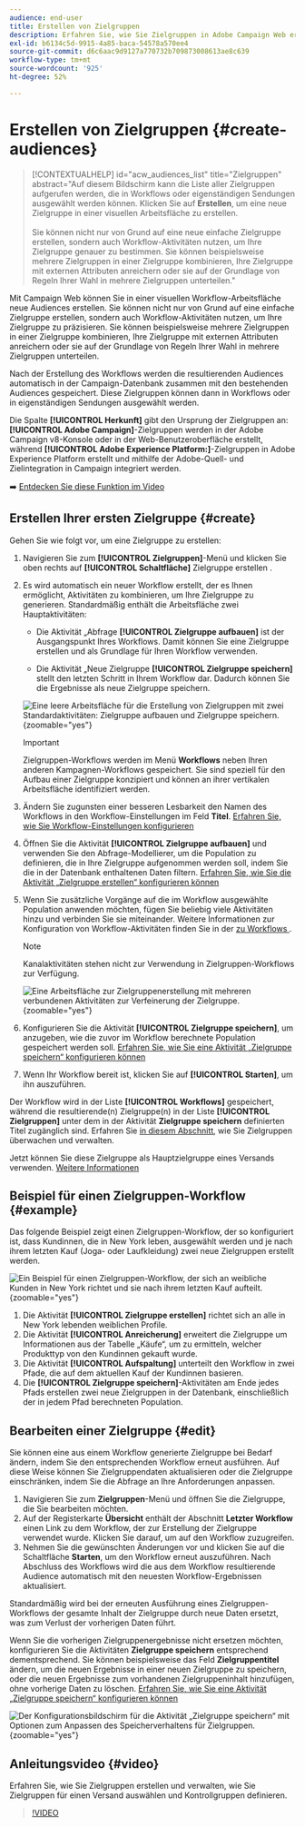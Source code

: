 ```yaml
---
audience: end-user
title: Erstellen von Zielgruppen
description: Erfahren Sie, wie Sie Zielgruppen in Adobe Campaign Web erstellen.
exl-id: b6134c5d-9915-4a85-baca-54578a570ee4
source-git-commit: d6c6aac9d9127a770732b709873008613ae8c639
workflow-type: tm+mt
source-wordcount: '925'
ht-degree: 52%

---
```


# Erstellen von Zielgruppen {#create-audiences}

>[!CONTEXTUALHELP]
>id="acw_audiences_list"
>title="Zielgruppen"
>abstract="Auf diesem Bildschirm kann die Liste aller Zielgruppen aufgerufen werden, die in Workflows oder eigenständigen Sendungen ausgewählt werden können. Klicken Sie auf **Erstellen**, um eine neue Zielgruppe in einer visuellen Arbeitsfläche zu erstellen.<br/><br/>Sie können nicht nur von Grund auf eine neue einfache Zielgruppe erstellen, sondern auch Workflow-Aktivitäten nutzen, um Ihre Zielgruppe genauer zu bestimmen. Sie können beispielsweise mehrere Zielgruppen in einer Zielgruppe kombinieren, Ihre Zielgruppe mit externen Attributen anreichern oder sie auf der Grundlage von Regeln Ihrer Wahl in mehrere Zielgruppen unterteilen."

<!--
[!CONTEXTUALHELP]
>id="acw_audiences_create_settings"
>title="Audience settings"
>abstract="Enter the name of the audience and additional options, then click the **Create Audience** button."-->

Mit Campaign Web können Sie in einer visuellen Workflow-Arbeitsfläche neue Audiences erstellen. Sie können nicht nur von Grund auf eine einfache Zielgruppe erstellen, sondern auch Workflow-Aktivitäten nutzen, um Ihre Zielgruppe zu präzisieren. Sie können beispielsweise mehrere Zielgruppen in einer Zielgruppe kombinieren, Ihre Zielgruppe mit externen Attributen anreichern oder sie auf der Grundlage von Regeln Ihrer Wahl in mehrere Zielgruppen unterteilen.

Nach der Erstellung des Workflows werden die resultierenden Audiences automatisch in der Campaign-Datenbank zusammen mit den bestehenden Audiences gespeichert. Diese Zielgruppen können dann in Workflows oder in eigenständigen Sendungen ausgewählt werden.

Die Spalte **[!UICONTROL Herkunft]** gibt den Ursprung der Zielgruppen an: **[!UICONTROL Adobe Campaign]**-Zielgruppen werden in der Adobe Campaign v8-Konsole oder in der Web-Benutzeroberfläche erstellt, während **[!UICONTROL Adobe Experience Platform:]**-Zielgruppen in Adobe Experience Platform erstellt und mithilfe der Adobe-Quell- und Zielintegration in Campaign integriert werden.

➡️ [Entdecken Sie diese Funktion im Video](#video)

## Erstellen Ihrer ersten Zielgruppe {#create}

Gehen Sie wie folgt vor, um eine Zielgruppe zu erstellen:

1. Navigieren Sie zum **[!UICONTROL Zielgruppen]**-Menü und klicken Sie oben rechts auf **[!UICONTROL Schaltfläche]** Zielgruppe erstellen .

1. Es wird automatisch ein neuer Workflow erstellt, der es Ihnen ermöglicht, Aktivitäten zu kombinieren, um Ihre Zielgruppe zu generieren. Standardmäßig enthält die Arbeitsfläche zwei Hauptaktivitäten:

   * Die Aktivität „Abfrage **[!UICONTROL Zielgruppe aufbauen]** ist der Ausgangspunkt Ihres Workflows. Damit können Sie eine Zielgruppe erstellen und als Grundlage für Ihren Workflow verwenden.

   * Die Aktivität „Neue Zielgruppe **[!UICONTROL Zielgruppe speichern]** stellt den letzten Schritt in Ihrem Workflow dar. Dadurch können Sie die Ergebnisse als neue Zielgruppe speichern.

   ![Eine leere Arbeitsfläche für die Erstellung von Zielgruppen mit zwei Standardaktivitäten: Zielgruppe aufbauen und Zielgruppe speichern.](assets/create-audience-blank.png){zoomable="yes"}

   >[!IMPORTANT]
   >
   >Zielgruppen-Workflows werden im Menü **Workflows** neben Ihren anderen Kampagnen-Workflows gespeichert. Sie sind speziell für den Aufbau einer Zielgruppe konzipiert und können an ihrer vertikalen Arbeitsfläche identifiziert werden.

1. Ändern Sie zugunsten einer besseren Lesbarkeit den Namen des Workflows in den Workflow-Einstellungen im Feld **Titel**. [Erfahren Sie, wie Sie Workflow-Einstellungen konfigurieren](../workflows/workflow-settings.md)

1. Öffnen Sie die Aktivität **[!UICONTROL Zielgruppe aufbauen]** und verwenden Sie den Abfrage-Modellierer, um die Population zu definieren, die in Ihre Zielgruppe aufgenommen werden soll, indem Sie die in der Datenbank enthaltenen Daten filtern. [Erfahren Sie, wie Sie die Aktivität „Zielgruppe erstellen“ konfigurieren können](../workflows/activities/build-audience.md)

1. Wenn Sie zusätzliche Vorgänge auf die im Workflow ausgewählte Population anwenden möchten, fügen Sie beliebig viele Aktivitäten hinzu und verbinden Sie sie miteinander. Weitere Informationen zur Konfiguration von Workflow-Aktivitäten finden Sie in der [ zu Workflows ](../workflows/activities/about-activities.md).

   >[!NOTE]
   >
   >Kanalaktivitäten stehen nicht zur Verwendung in Zielgruppen-Workflows zur Verfügung.

   ![Eine Arbeitsfläche zur Zielgruppenerstellung mit mehreren verbundenen Aktivitäten zur Verfeinerung der Zielgruppe.](assets/audience-creation-canvas.png){zoomable="yes"}

1. Konfigurieren Sie die Aktivität **[!UICONTROL Zielgruppe speichern]**, um anzugeben, wie die zuvor im Workflow berechnete Population gespeichert werden soll. [Erfahren Sie, wie Sie eine Aktivität „Zielgruppe speichern“ konfigurieren können](../workflows/activities/save-audience.md)

1. Wenn Ihr Workflow bereit ist, klicken Sie auf **[!UICONTROL Starten]**, um ihn auszuführen.

Der Workflow wird in der Liste **[!UICONTROL Workflows]** gespeichert, während die resultierende(n) Zielgruppe(n) in der Liste **[!UICONTROL Zielgruppen]** unter dem in der Aktivität **Zielgruppe speichern** definierten Titel zugänglich sind. Erfahren Sie [in diesem Abschnitt](manage-audience.md), wie Sie Zielgruppen überwachen und verwalten.

Jetzt können Sie diese Zielgruppe als Hauptzielgruppe eines Versands verwenden. [Weitere Informationen](add-audience.md)

## Beispiel für einen Zielgruppen-Workflow {#example}

Das folgende Beispiel zeigt einen Zielgruppen-Workflow, der so konfiguriert ist, dass Kundinnen, die in New York leben, ausgewählt werden und je nach ihrem letzten Kauf (Joga- oder Laufkleidung) zwei neue Zielgruppen erstellt werden.

![Ein Beispiel für einen Zielgruppen-Workflow, der sich an weibliche Kunden in New York richtet und sie nach ihrem letzten Kauf aufteilt.](assets/audiences-example.png){zoomable="yes"}

1. Die Aktivität **[!UICONTROL Zielgruppe erstellen]** richtet sich an alle in New York lebenden weiblichen Profile.
1. Die Aktivität **[!UICONTROL Anreicherung]** erweitert die Zielgruppe um Informationen aus der Tabelle „Käufe“, um zu ermitteln, welcher Produkttyp von den Kundinnen gekauft wurde.
1. Die Aktivität **[!UICONTROL Aufspaltung]** unterteilt den Workflow in zwei Pfade, die auf dem aktuellen Kauf der Kundinnen basieren.
1. Die **[!UICONTROL Zielgruppe speichern]**-Aktivitäten am Ende jedes Pfads erstellen zwei neue Zielgruppen in der Datenbank, einschließlich der in jedem Pfad berechneten Population.

## Bearbeiten einer Zielgruppe {#edit}

Sie können eine aus einem Workflow generierte Zielgruppe bei Bedarf ändern, indem Sie den entsprechenden Workflow erneut ausführen. Auf diese Weise können Sie Zielgruppendaten aktualisieren oder die Zielgruppe einschränken, indem Sie die Abfrage an Ihre Anforderungen anpassen.

1. Navigieren Sie zum **Zielgruppen**-Menü und öffnen Sie die Zielgruppe, die Sie bearbeiten möchten.
1. Auf der Registerkarte **Übersicht** enthält der Abschnitt **Letzter Workflow** einen Link zu dem Workflow, der zur Erstellung der Zielgruppe verwendet wurde. Klicken Sie darauf, um auf den Workflow zuzugreifen.
1. Nehmen Sie die gewünschten Änderungen vor und klicken Sie auf die Schaltfläche **Starten**, um den Workflow erneut auszuführen. Nach Abschluss des Workflows wird die aus dem Workflow resultierende Audience automatisch mit den neuesten Workflow-Ergebnissen aktualisiert.

Standardmäßig wird bei der erneuten Ausführung eines Zielgruppen-Workflows der gesamte Inhalt der Zielgruppe durch neue Daten ersetzt, was zum Verlust der vorherigen Daten führt.

Wenn Sie die vorherigen Zielgruppenergebnisse nicht ersetzen möchten, konfigurieren Sie die Aktivitäten **Zielgruppe speichern** entsprechend dementsprechend. Sie können beispielsweise das Feld **Zielgruppentitel** ändern, um die neuen Ergebnisse in einer neuen Zielgruppe zu speichern, oder die neuen Ergebnisse zum vorhandenen Zielgruppeninhalt hinzufügen, ohne vorherige Daten zu löschen. [Erfahren Sie, wie Sie eine Aktivität „Zielgruppe speichern“ konfigurieren können](../workflows/activities/save-audience.md)

![Der Konfigurationsbildschirm für die Aktivität „Zielgruppe speichern“ mit Optionen zum Anpassen des Speicherverhaltens für Zielgruppen.](assets/edit-audience-save.png){zoomable="yes"}

## Anleitungsvideo {#video}

Erfahren Sie, wie Sie Zielgruppen erstellen und verwalten, wie Sie Zielgruppen für einen Versand auswählen und Kontrollgruppen definieren.

>[!VIDEO](https://video.tv.adobe.com/v/3425861?quality=12)